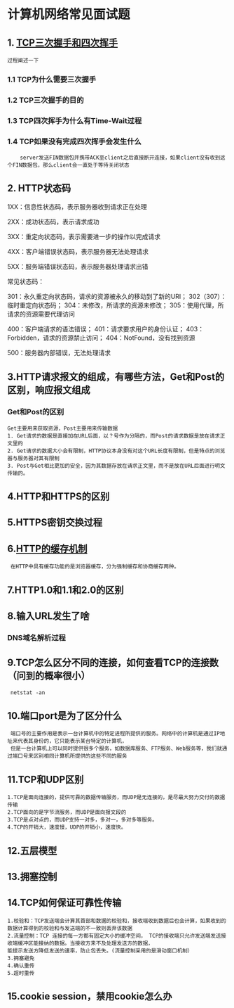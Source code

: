 # 计算机网络常见面试题

## 1. [TCP三次握手和四次挥手](https://blog.csdn.net/qzcsu/article/details/72861891)
    过程阐述一下
### 1.1 TCP为什么需要三次握手
### 1.2 TCP三次握手的目的
### 1.3 TCP四次挥手为什么有Time-Wait过程
### 1.4 TCP如果没有完成四次挥手会发生什么
        server发送FIN数据包并携带ACK至client之后直接断开连接，如果client没有收到这个FIN数据包，那么client会一直处于等待关闭状态

## 2. HTTP状态码
   1XX：信息性状态码，表示服务器收到请求正在处理
   
   2XX：成功状态码，表示请求成功
   
   3XX：重定向状态码，表示需要进一步的操作以完成请求
   
   4XX：客户端错误状态码，表示服务器无法处理请求
   
   5XX：服务端错误状态码，表示服务器处理请求出错
 
   常见状态码：
   
   301：永久重定向状态码，请求的资源被永久的移动到了新的URI； 302（307）：临时重定向状态码； 304：未修改，所请求的资源未修改；  305：使用代理，所请求的资源需要代理访问
   
   400：客户端请求的语法错误； 401：请求要求用户的身份认证； 403：Forbidden，请求的资源禁止访问； 404：NotFound，没有找到资源
   
   500：服务器内部错误，无法处理请求

## 3.HTTP请求报文的组成，有哪些方法，Get和Post的区别，响应报文组成

### Get和Post的区别
    Get主要用来获取资源，Post主要用来传输数据
    1. Get请求的数据是直接加在URL后面，以？号作为分隔的，而Post的请求数据是放在请求正文里的
    2. Get请求的数据大小会有限制，HTTP协议本身没有对这个URL长度有限制，但是特点的浏览器与服务器对其有限制
    3. Post与Get相比更加的安全，因为其数据存放在请求正文里，而不是放在URL后面进行明文传输的。

## 4.HTTP和HTTPS的区别

## 5.HTTPS密钥交换过程

## 6.[HTTP的缓存机制](https://juejin.im/post/5a1d4e546fb9a0450f21af23)
     在HTTP中具有缓存功能的是浏览器缓存，分为强制缓存和协商缓存两种。

## 7.HTTP1.0和1.1和2.0的区别

## 8.输入URL发生了啥

### DNS域名解析过程

## 9.TCP怎么区分不同的连接，如何查看TCP的连接数（问到的概率很小）
     netstat -an
## 10.端口port是为了区分什么
     端口号的主要作用是表示一台计算机中的特定进程所提供的服务。网络中的计算机是通过IP地址来代表其身份的，它只能表示某台特定的计算机，
     但是一台计算机上可以同时提供很多个服务，如数据库服务、FTP服务、Web服务等，我们就通过端口号来区别相同计算机所提供的这些不同的服务
## 11.TCP和UDP区别
    1.TCP是面向连接的，提供可靠的数据传输服务，而UDP是无连接的，是尽最大努力交付的数据传输
    2.TCP面向的是字节流服务，而UDP是面向报文段的
    3.TCP是点对点的，而UDP支持一对多，多对一，多对多等服务。
    4.TCP的开销大，速度慢，UDP的开销小，速度快。
## 12.五层模型

## 13.拥塞控制

## 14.TCP如何保证可靠性传输
    1.校验和：TCP发送端会计算其首部和数据的校验和，接收端收到数据后也会计算，如果收到的数据计算得到的校验和与发送端的不一致则丢弃该数据
    2.流量控制：TCP 连接的每⼀⽅都有固定⼤⼩的缓冲空间， TCP的接收端只允许发送端发送接收端缓冲区能接纳的数据。当接收⽅来不及处理发送⽅的数据，
    能提示发送⽅降低发送的速率，防⽌包丢失。(流量控制采用的是滑动窗口机制）
    3.拥塞避免
    4.确认重传
    5.超时重传
    
## 15.cookie session，禁用cookie怎么办
